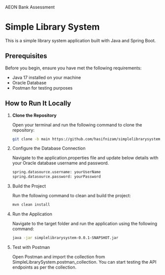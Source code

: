 AEON Bank Assessment

# Simple Library System

This is a simple library system application built with Java and Spring Boot.

## Prerequisites

Before you begin, ensure you have met the following requirements:
- Java 17 installed on your machine
- Oracle Database
- Postman for testing purposes

## How to Run It Locally

1. **Clone the Repository**
   
   Open your terminal and run the following command to clone the repository:

   ```sh
   git clone -b main https://github.com/hasifnizam/simplelibrarysystem.git

2. Configure the Database Connection
   
   Navigate to the application.properties file and update below details with your Oracle database username and password.

   ```sh
   spring.datasource.username: yourUserName
   spring.datasource.password: yourPassword

3. Build the Project
   
   Run the following command to clean and build the project:

   ```sh
   mvn clean install

4. Run the Application
   
   Navigate to the target folder and run the application using the following command:
   
   ```sh
   java -jar simplelibrarysystem-0.0.1-SNAPSHOT.jar

5. Test with Postman
    
   Open Postman and import the collection from SimpleLibrarySystem.postman_collection. You can start testing the API endpoints as per the collection.
